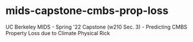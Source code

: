 # mids-capstone-cmbs-prop-loss
UC Berkeley MIDS - Spring '22 Capstone (w210 Sec. 3) - Predicting CMBS Property Loss due to Climate Physical Rick
